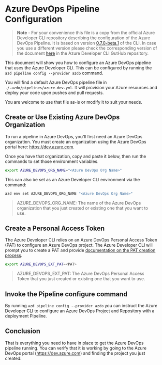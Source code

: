 # Azure DevOps Pipeline Configuration

> **Note** - For your convenience this file is a copy from the official Azure Developer CLI repository describing the configuration of the Azure DevOps Pipeline. It is based on version [0.7.0-beta.1](https://github.com/Azure/azure-dev/releases/tag/azure-dev-cli_0.7.0-beta.1) of the CLI. In case you use a different version please check the corresponding version of the document [here](https://github.com/lechnerc77/app-service-javascript-sap-cloud-sdk-quickstart/tree/main/.azdo/pipelines) in the Azure Developer CLI GutHub repository.

This document will show you how to configure an Azure DevOps pipeline that uses the Azure Developer CLI. This can be configured by running the  `azd pipeline config --provider azdo` command.

You will find a default Azure DevOps pipeline file in `./.azdo/pipelines/azure-dev.yml`. It will provision your Azure resources and deploy your code upon pushes and pull requests.

You are welcome to use that file as-is or modify it to suit your needs.

## Create or Use Existing Azure DevOps Organization

To run a pipeline in Azure DevOps, you'll first need an Azure DevOps organization. You must create an organization using the Azure DevOps portal here: https://dev.azure.com.

Once you have that organization, copy and paste it below, then run the commands to set those environment variables.

```bash
export AZURE_DEVOPS_ORG_NAME="<Azure DevOps Org Name>"
```

This can also be set as an Azure Developer CLI environment via the command:

```bash
azd env set AZURE_DEVOPS_ORG_NAME "<Azure DevOps Org Name>"
```
> AZURE_DEVOPS_ORG_NAME: The name of the Azure DevOps organization that you just created or existing one that you want to use.

## Create a Personal Access Token

The Azure Developer CLI relies on an Azure DevOps Personal Access Token (PAT) to configure an Azure DevOps project. The Azure Developer CLI will prompt you to create a PAT and provide [documentation on the PAT creation process](https://aka.ms/azure-dev/azdo-pat).


```bash
export AZURE_DEVOPS_EXT_PAT=<PAT>
```
> AZURE_DEVOPS_EXT_PAT: The Azure DevOps Personal Access Token that you just created or existing one that you want to use.

## Invoke the Pipeline configure command

By running `azd pipeline config --provider azdo` you can instruct the Azure Developer CLI to configure an Azure DevOps Project and Repository with a deployment Pipeline.

## Conclusion

That is everything you need to have in place to get the Azure DevOps pipeline running. You can verify that it is working by going to the Azure DevOps portal (https://dev.azure.com) and finding the project you just created.
